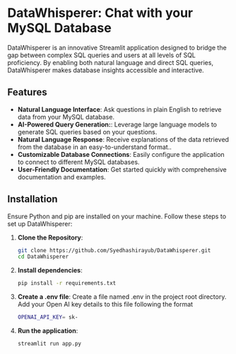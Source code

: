 # DataWhisperer: Chat with your MySQL Database

DataWhisperer is an innovative Streamlit application designed to bridge the gap between complex SQL queries and users at all levels of SQL proficiency. By enabling both natural language and direct SQL queries, DataWhisperer makes database insights accessible and interactive.

## Features

- **Natural Language Interface**: Ask questions in plain English to retrieve data from your MySQL database.
- **AI-Powered Query Generation:**: Leverage large language models to generate SQL queries based on your questions.
- **Natural Language Response**: Receive explanations of the data retrieved from the database in an easy-to-understand format..
- **Customizable Database Connections**: Easily configure the application to connect to different MySQL databases.
- **User-Friendly Documentation**: Get started quickly with comprehensive documentation and examples.

## Installation

Ensure Python and pip are installed on your machine. Follow these steps to set up DataWhisperer:

1. **Clone the Repository**:
   ```bash
   git clone https://github.com/Syedhashirayub/DataWhisperer.git
   cd DataWhisperer

2. **Install dependencies**:
   ```bash
   pip install -r requirements.txt

3. **Create a .env file**:
   Create a file named .env in the project root directory. Add your Open AI key details to this file following the format
   ```bash
   OPENAI_API_KEY= sk-

4. **Run the application**:
   ```bash
   streamlit run app.py

